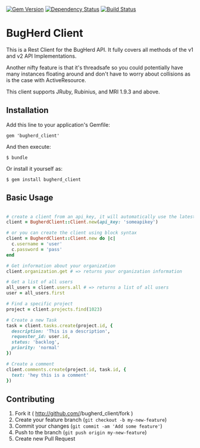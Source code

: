 [![Gem Version](https://badge.fury.io/rb/bugherd_client.svg)](http://badge.fury.io/rb/bugherd_client)
[![Dependency Status](https://gemnasium.com/jwaterfaucett/bugherd_client.svg)](https://gemnasium.com/jwaterfaucett/bugherd_client)
[![Build Status](https://travis-ci.org/jwaterfaucett/bugherd_client.svg?branch=master)](https://travis-ci.org/jwaterfaucett/bugherd_client)


# BugHerd Client

This is a Rest Client for the BugHerd API. It fully covers all methods of the v1 and v2 API Implementations.

Another nifty feature is that it's threadsafe so you could potentially have many instances floating around and don't have to worry about collisions as is the case with ActiveResource.

This client supports JRuby, Rubinius, and MRI 1.9.3 and above.

## Installation

Add this line to your application's Gemfile:

    gem 'bugherd_client'

And then execute:

    $ bundle

Or install it yourself as:

    $ gem install bugherd_client

## Basic Usage

```ruby

# create a client from an api_key, it will automatically use the latest version of the BugHerd API (currently v2)
client = BugherdClient::Client.new(api_key: 'someapikey')

# or you can create the client using block syntax
client = BugherdClient::Client.new do |c|
  c.username = 'user'
  c.password = 'pass'
end

# Get information about your organization
client.organization.get # => returns your organization information

# Get a list of all users
all_users = client.users.all # => returns a list of all users
user = all_users.first

# Find a specific project
project = client.projects.find(1023)

# Create a new Task
task = client.tasks.create(project.id, {
  description: 'This is a description',
  requester_id: user.id,
  status: 'backlog',
  priority: 'normal'
})

# Create a comment
client.comments.create(project.id, task.id, {
  text: 'hey this is a comment'
})

```

## Contributing

1. Fork it ( http://github.com/<my-github-username>/bugherd_client/fork )
2. Create your feature branch (`git checkout -b my-new-feature`)
3. Commit your changes (`git commit -am 'Add some feature'`)
4. Push to the branch (`git push origin my-new-feature`)
5. Create new Pull Request
